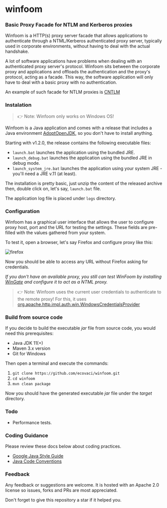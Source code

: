 # winfoom
### Basic Proxy Facade for NTLM and Kerberos proxies

Winfoom is a HTTP(s) proxy server facade that allows applications to authenticate through a NTML/Kerberos authenticated proxy server, typically used in corporate environments, 
without having to deal with the actual handshake.

A lot of software applications have problems when dealing with an authenticated proxy server's protocol. Winfoom sits between the corporate proxy and applications and offloads the authentication and the proxy's protocol, acting as a facade. This way, the software application will only have to deal with a basic proxy with no authentication.

An example of such facade for NTLM proxies is [CNTLM](http://cntlm.sourceforge.net/)

### Instalation

> 👉 Note: Winfoom only works on Windows OS!

Winfoom is a Java application and comes with a release that includes a Java environment [AdoptOpenJDK](https://github.com/AdoptOpenJDK/openjdk11-binaries/releases/download/jdk-11.0.5%2B10/OpenJDK11U-jdk_x64_windows_hotspot_11.0.5_10.msi),
so you don't have to install anything. 

Starting with v1.2.0, the release contains the following executable files:
 
* `launch.bat` launches the application using the bundled JRE.
* `launch_debug.bat` launches the application using the bundled JRE in debug mode.
* `launch_system_jre.bat` launches the application using your system JRE - you'll need a JRE v.11 (at least).

The installation is pretty basic, just unzip the content of the released archive then, double click on, let's say, `launch.bat` file.

The application log file is placed under `logs` directory.

### Configuration

Winfoom has a graphical user interface that allows the user to configure proxy host, port and the URL for testing the settings.
These fields are pre-filled with the values gathered from your system.

To test it, open a browser, let's say Firefox and configure proxy like this:

![firefox](https://github.com/ecovaci/winfoom/blob/master/assets/img/firefox.png)

Now you should be able to access any URL without Firefox asking for credentials.

_If you don't have an available proxy, you still can test WinFoom by installing [WinGate](https://www.wingate.com/) and configure it to act 
as a NTML proxy._

> 👉 Note: Winfoom uses the current user credentials to authenticate to the remote proxy! For this, it uses [org.apache.http.impl.auth.win.WindowsCredentialsProvider]( https://hc.apache.org/httpcomponents-client-ga/httpclient-win/apidocs/org/apache/http/impl/auth/win/WindowsCredentialsProvider.html)

### Build from source code

If you decide to build the executable *jar* file from source code, you would need this prerequisites:

* Java JDK 11(+)
* Maven 3.x version
* Git for Windows

Then open a terminal and execute the commands:

1) `git clone https://github.com/ecovaci/winfoom.git`
2) `cd winfoom`
3) `mvn clean package`

Now you should have the generated executable *jar* file under the *target* directory.

### Todo

   - Performance tests.
   
### Coding Guidance

Please review these docs below about coding practices.

* [Google Java Style Guide](https://google.github.io/styleguide/javaguide.html)
* [Java Code Conventions](https://www.oracle.com/technetwork/java/codeconventions-150003.pdf)   

### Feedback

Any feedback or suggestions are welcome. 
It is hosted with an Apache 2.0 license so issues, forks and PRs are most appreciated. 

Don't forget to give this repository a star if it helped you. 


